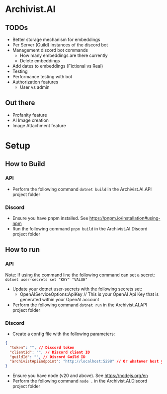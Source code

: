 # Archivist.AI

## TODOs

* Better storage mechanism for embeddings
* Per Server (Guild) instances of the discord bot
* Management discord bot commands
  * How many embeddings are there currently
  * Delete embeddings
* Add dates to embeddings (Fictional vs Real)
* Testing
* Performance testing with bot
* Authorization features
  * User vs admin

## Out there
* Profanity feature
* AI Image creation
* Image Attachment feature

# Setup

## How to Build

### API
* Perform the following command `dotnet build` in the Archivist.AI.API project folder

### Discord
* Ensure you have pnpm installed. See https://pnpm.io/installation#using-npm
* Run the following command `pnpm build` in the Archivist.AI.Discord project folder

## How to run
### API
Note: If using the command line the following command can set a secret: `dotnet user-secrets set "KEY" "VALUE"`
* Update your dotnet user-secrets with the following secrets set:
  * OpenAIServiceOptions:ApiKey // This is your OpenAI Api Key that is generated within your OpenAI account
* Perform the following command `dotnet run` in the Archivist.AI.API project folder

### Discord
* Create a config file with the following parameters:
```json
{
  "token": "", // Discord token
  "clientId": "", // Discord client ID
  "guildId": "", // Discord Guild ID
  "archivistApiEndpoint": "http://localhost:5298" // Or whatever host your API is running on
}
```
* Ensure you have node (v20 and above). See https://nodejs.org/en
* Perform the following command `node .` in the Archivist.AI.Discord project folder

